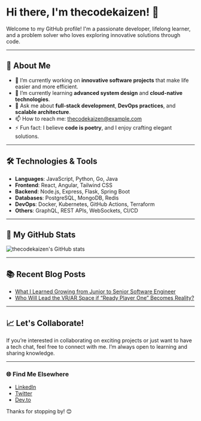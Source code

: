 # Hi there, I'm thecodekaizen! 👋

Welcome to my GitHub profile! I'm a passionate developer, lifelong learner, and a problem solver who loves exploring innovative solutions through code.

---

## 🚀 About Me

- 🔭 I’m currently working on **innovative software projects** that make life easier and more efficient.
- 🌱 I’m currently learning **advanced system design** and **cloud-native technologies**.
- 💬 Ask me about **full-stack development**, **DevOps practices**, and **scalable architecture**.
- 📫 How to reach me: [thecodekaizen@example.com](mailto:me.vishnusharma10@gmail.com)
- ⚡ Fun fact: I believe **code is poetry**, and I enjoy crafting elegant solutions.

---

## 🛠️ Technologies & Tools

- **Languages**: JavaScript, Python, Go, Java
- **Frontend**: React, Angular, Tailwind CSS
- **Backend**: Node.js, Express, Flask, Spring Boot
- **Databases**: PostgreSQL, MongoDB, Redis
- **DevOps**: Docker, Kubernetes, GitHub Actions, Terraform
- **Others**: GraphQL, REST APIs, WebSockets, CI/CD

---

## 🌟 My GitHub Stats

![thecodekaizen's GitHub stats](https://github-readme-stats.vercel.app/api?username=thecodekaizen&show_icons=true&theme=radical)

---

## 📚 Recent Blog Posts

<!-- BLOG-POST-LIST:START -->
- [What I Learned Growing from Junior to Senior Software Engineer
](https://medium.com/builtbytheweekends/what-i-learned-growing-from-junior-to-senior-software-engineer-5934e209e78c)
- [Who Will Lead the VR/AR Space if “Ready Player One” Becomes Reality?](https://medium.com/builtbytheweekends/who-will-lead-the-vr-ar-space-if-ready-player-one-becomes-reality-74d74c76f2a7)
<!-- BLOG-POST-LIST:END -->

---

## 📈 Let's Collaborate!

If you’re interested in collaborating on exciting projects or just want to have a tech chat, feel free to connect with me. I’m always open to learning and sharing knowledge.

---

### 🌐 Find Me Elsewhere

- [LinkedIn](https://www.linkedin.com/in/thecodekaizen)
- [Twitter](https://twitter.com/thecodekaizen)
- [Dev.to](https://dev.to/thecodekaizen)

Thanks for stopping by! 😊
